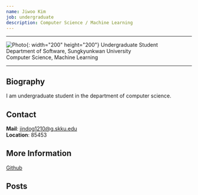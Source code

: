 ```yaml
---
name: Jiwoo Kim
job: undergraduate
description: Computer Science / Machine Learning
---
```


<hr>

![Photo](https://avatars1.githubusercontent.com/u/38307790?s=400&v=4){: width="200" height="200"}
Undergraduate Student<br>Department of Software, Sungkyunkwan University<br>Computer Science, Machine Learning

<hr>

## Biography
I am undergraduate student in the department of computer science.

## Contact
**Mail**:   jindog1210@g.skku.edu<br>
**Location**: 85453

## More Information
[Github](https://github.com/JiwooKimAR)

## Posts
